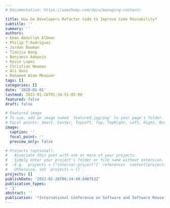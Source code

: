```yaml
---
# Documentation: https://wowchemy.com/docs/managing-content/

title: How Do Developers Refactor Code to Improve Code Reusability?
subtitle: ''
summary: ''
authors:
- Eman Abdullah AlOmar
- Philip T Rodriguez
- Jordan Bowman
- Tianjia Wang
- Benjamin Adepoju
- Kevin Lopez
- Christian Newman
- Ali Ouni
- Mohamed Wiem Mkaouer
tags: []
categories: []
date: '2020-01-01'
lastmod: 2022-01-26T01:34:51-05:00
featured: false
draft: false

# Featured image
# To use, add an image named `featured.jpg/png` to your page's folder.
# Focal points: Smart, Center, TopLeft, Top, TopRight, Left, Right, BottomLeft, Bottom, BottomRight.
image:
  caption: ''
  focal_point: ''
  preview_only: false

# Projects (optional).
#   Associate this post with one or more of your projects.
#   Simply enter your project's folder or file name without extension.
#   E.g. `projects = ["internal-project"]` references `content/project/deep-learning/index.md`.
#   Otherwise, set `projects = []`.
projects: []
publishDate: '2022-01-26T06:34:49.048753Z'
publication_types:
- '1'
abstract: ''
publication: '*International Conference on Software and Software Reuse*'
---
```


